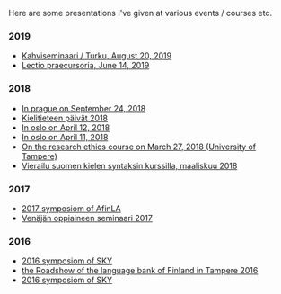 <!--
.. title: Archive of presentations
.. slug: presentations
.. date: 2018-03-26 12:43:48 UTC+03:00
.. tags: presentations
.. category: 
.. link: 
.. description: 
.. type: text
-->

Here are some presentations I've given at various events / courses etc.

### 2019

- [Kahviseminaari / Turku, August 20, 2019](/pres/kahviseminaari/presentation/pres.html)
- [Lectio praecursoria, June 14, 2019](/pres/lectio_praecursoria/presentation/presentation.html)


### 2018

- [In prague on September 24, 2018](/pres/presentation_prague.html)
- [Kielitieteen päivät 2018](/pres/presentation_ktp.html)
- [In oslo on April 12, 2018 ](/pres/presentation_oslo_students.html)
- [In oslo on April 11, 2018 ](/pres/presentation_oslo.html)
- [On the research ethics course on March 27, 2018 (University of Tampere)](/pres/tutkimusetiikka.html)
- [Vierailu suomen kielen syntaksin kurssilla, maaliskuu 2018](/pres/syntaksikurssi.html)


### 2017

- [2017 symposiom of AfinLA](/pres/afinla17.html)
- [Venäjän oppiaineen seminaari 2017](/pres/venaja_semma_17.html)

### 2016

- [2016 symposiom of SKY](/pres/sky2016.html)
- [the Roadshow of the language bank of Finland in Tampere 2016](/pres/roadshow16.html)
- [2016 symposiom of SKY](/pres/sky2016.html)

